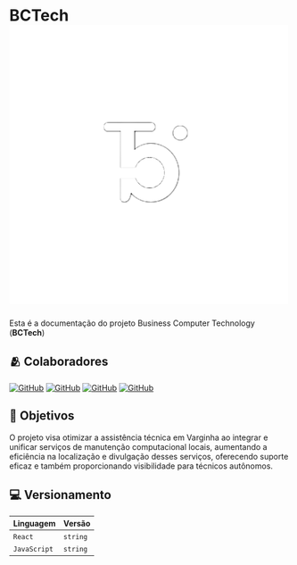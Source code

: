 # BCTech <img src="src/assets/logo.png" alt="Logo da Minha Empresa" style="width:20px, height: 20px">

 Esta é a documentação do projeto Business Computer Technology (**BCTech**)

## 🫂 Colaboradores

[![GitHub](https://img.shields.io/badge/-Amorais19-000?style=for-the-badge&logo=github&logoColor=FFF)](https://github.com/Amorais19)
[![GitHub](https://img.shields.io/badge/-lolaias-529?style=for-the-badge&logo=github&logoColor=FFF)](https://github.com/lolaias)
[![GitHub](https://img.shields.io/badge/-luissothavioo-ff690a?style=for-the-badge&logo=github&logoColor=FFF)](https://github.com/luissothavioo)
[![GitHub](https://img.shields.io/badge/-naiynull-fff?style=for-the-badge&logo=github&logoColor=000)](https://github.com/naiynull)

## 🎯 Objetivos

O projeto visa otimizar a assistência técnica em Varginha ao integrar e unificar serviços de manutenção computacional locais, aumentando a eficiência na localização e divulgação desses serviços, oferecendo suporte eficaz e também proporcionando visibilidade para técnicos autônomos.

## 💻 Versionamento

| Linguagem   | Versão       |
| :---------- | :--------- | 
| `React`      | `string` |
| `JavaScript`      | `string` |
